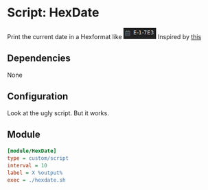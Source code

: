 # Script: HexDate

Print the current date in a Hexformat like
![skeleton](screenshots/hex-date.png)
Inspired by [this](https://linux.pictures/projects/one-root-to-rule-them-all-hex-calendar-2019)

## Dependencies

None

## Configuration

Look at the ugly script. But it works. 

## Module

```ini
[module/HexDate]
type = custom/script
interval = 10
label = X %output%
exec = ./hexdate.sh
```
